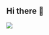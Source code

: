 ## Hi there 👋

<img src="https://skillicons.dev/icons?i=html,css,javascript,php,bootstrap,tailwind,wordpress,laravel,angular,vue,vuetify,nuxtjs,pinia,three,prisma,nest,flutter,mysql,git,docker,linux,figma,xd,ps,ai, blender,notion&perline=8"/>